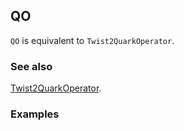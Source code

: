 ## QO

`QO` is equivalent to `Twist2QuarkOperator`.

### See also

[Twist2QuarkOperator](Twist2QuarkOperator).

### Examples